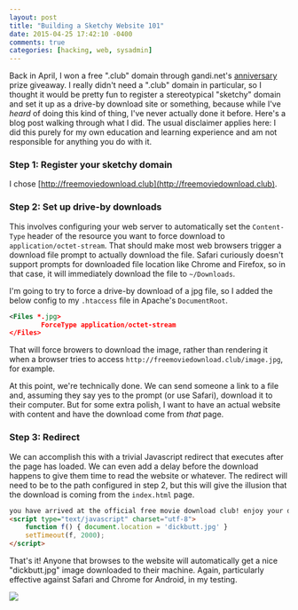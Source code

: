 ```yaml
---
layout: post
title: "Building a Sketchy Website 101"
date: 2015-04-25 17:42:10 -0400
comments: true
categories: [hacking, web, sysadmin]
---
```


Back in April, I won a free ".club" domain through gandi.net's
[anniversary](https://15.gandi.net) prize giveaway. I really didn't need
a ".club" domain in particular, so I thought it would be pretty fun to
register a stereotypical "sketchy" domain and set it up as a drive-by
download site or something, because while I've *heard* of doing this kind of
thing, I've never actually done it before. Here's a blog post walking through
what I did. The usual disclaimer applies here: I did this purely for my
own education and learning experience and am not responsible for anything
you do with it.

### Step 1: Register your sketchy domain

I chose [http://freemoviedownload.club](http://freemoviedownload.club).

### Step 2: Set up drive-by downloads

This involves configuring your web server to automatically set the
`Content-Type` header of the resource you want to force download
to `application/octet-stream`. That should make most web browsers trigger
a download file prompt to actually download the file. Safari curiously
doesn't support prompts for downloaded file location like Chrome and Firefox,
so in that case, it will immediately download the file to `~/Downloads`.

I'm going to try to force a drive-by download of a jpg file, so I added
the below config to my `.htaccess` file in Apache's `DocumentRoot`.

```xml .htaccess
<Files *.jpg>
        ForceType application/octet-stream
</Files>
```

That will force browers to download the image, rather than rendering it
when a browser tries to access `http://freemoviedownload.club/image.jpg`, for
example.

At this point, we're technically done. We can send someone a link to a file
and, assuming they say yes to the prompt (or use Safari), download it to their
computer.  But for some extra polish, I want to have an actual website with
content and have the download come from *that* page.

### Step 3: Redirect

We can accomplish this with a trivial Javascript redirect that executes
after the page has loaded. We can even add a delay before the download happens
to give them time to read the website or whatever. The redirect will need
to be to the path configured in step 2, but this will give the illusion that
the download is coming from the `index.html` page.

```html index.html
you have arrived at the official free movie download club! enjoy your download
<script type="text/javascript" charset="utf-8">
    function f() { document.location = 'dickbutt.jpg' }
    setTimeout(f, 2000);
</script>
```

That's it! Anyone that browses to the website will automatically get a nice
"dickbutt.jpg" image downloaded to their machine. Again, particularly effective
against Safari and Chrome for Android, in my testing.

![](/images/sketchy.gif)
